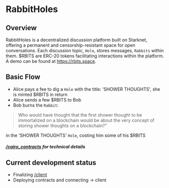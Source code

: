 # RabbitHoles

## Overview

RabbitHoles is a decentralized discussion platform built on Starknet, offering a permanent and censorship-resistant space for open conversations. Each discussion topic, `Hole`, stores messages, `Rabbits` within them. $RBITS are ERC-20 tokens facilitating interactions within the platform. A demo can be found at https://rbits.space.

## Basic Flow

- Alice pays a fee to dig a `Hole` with the title: 'SHOWER THOUGHTS', she is minted $RBITS in return
- Alice sends a few $RBITS to Bob
- Bob burns the `Rabbit`:

> Who would have thought that the first shower thought to be immortalized on a blockchain would be about the very concept of storing shower thoughts on a blockchain?"

in the 'SHOWER THOUGHTS' `Hole`, costing him some of his $RBITS

##### [/cairo_contracts](./cairo_contracts/) for technical details

## Current development status

- Finalizing [/client](./client)
- Deploying contracts and connecting -> client
